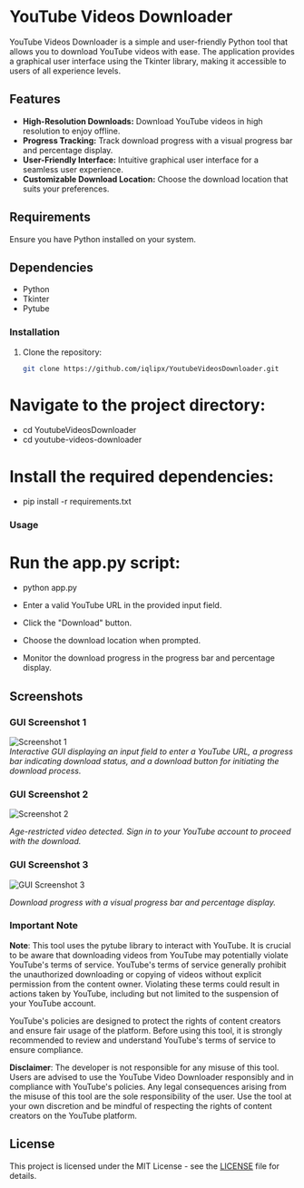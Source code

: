 # YouTube Videos Downloader

YouTube Videos Downloader is a simple and user-friendly Python tool that allows you to download YouTube videos with ease. The application provides a graphical user interface using the Tkinter library, making it accessible to users of all experience levels.

## Features

- **High-Resolution Downloads:** Download YouTube videos in high resolution to enjoy offline.
- **Progress Tracking:** Track download progress with a visual progress bar and percentage display.
- **User-Friendly Interface:** Intuitive graphical user interface for a seamless user experience.
- **Customizable Download Location:** Choose the download location that suits your preferences.

## Requirements

Ensure you have Python installed on your system.

## Dependencies

- Python
- Tkinter
- Pytube


### Installation

1. Clone the repository:

   ```bash
   git clone https://github.com/iqlipx/YoutubeVideosDownloader.git


# Navigate to the project directory:

- cd YoutubeVideosDownloader
- cd youtube-videos-downloader

# Install the required dependencies:

- pip install -r requirements.txt

### Usage

# Run the app.py script:

- python app.py

- Enter a valid YouTube URL in the provided input field.
- Click the "Download" button.
- Choose the download location when prompted.
- Monitor the download progress in the progress bar and percentage display.

## Screenshots

### GUI Screenshot 1

![Screenshot 1](screenshot.png)<br/>
*Interactive GUI displaying an input field to enter a YouTube URL, a progress bar indicating download status, and a download button for initiating the download process.*

### GUI Screenshot 2<br/>
![Screenshot 2](screenshot2.png)

*Age-restricted video detected. Sign in to your YouTube account to proceed with the download.*

### GUI Screenshot 3<br/>
![GUI Screenshot 3](screenshot3.png)

*Download progress with a visual progress bar and percentage display.*



### Important Note

**Note**: This tool uses the pytube library to interact with YouTube. It is crucial to be aware that downloading videos from YouTube may potentially violate YouTube's terms of service. YouTube's terms of service generally prohibit the unauthorized downloading or copying of videos without explicit permission from the content owner. Violating these terms could result in actions taken by YouTube, including but not limited to the suspension of your YouTube account.

YouTube's policies are designed to protect the rights of content creators and ensure fair usage of the platform. Before using this tool, it is strongly recommended to review and understand YouTube's terms of service to ensure compliance.

**Disclaimer**: The developer is not responsible for any misuse of this tool. Users are advised to use the YouTube Video Downloader responsibly and in compliance with YouTube's policies. Any legal consequences arising from the misuse of this tool are the sole responsibility of the user. Use the tool at your own discretion and be mindful of respecting the rights of content creators on the YouTube platform.


## License

This project is licensed under the MIT License - see the [LICENSE](LICENSE) file for details.



